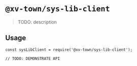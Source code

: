 # `@xv-town/sys-lib-client`

> TODO: description

## Usage

```
const sysLibClient = require('@xv-town/sys-lib-client');

// TODO: DEMONSTRATE API
```
